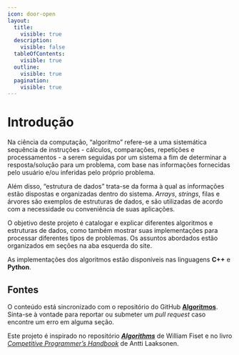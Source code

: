 ```yaml
---
icon: door-open
layout:
  title:
    visible: true
  description:
    visible: false
  tableOfContents:
    visible: true
  outline:
    visible: true
  pagination:
    visible: true
---
```


# Introdução

Na ciência da computação, “algoritmo” refere-se a uma sistemática sequência de instruções - cálculos, comparações, repetições e processamentos - a serem seguidas por um sistema a fim de determinar a resposta/solução para um problema, com base nas informações fornecidas pelo usuário e/ou inferidas pelo próprio problema.

Além disso, “estrutura de dados” trata-se da forma à qual as informações estão dispostas e organizadas dentro do sistema. _Arrays_, _strings_, filas e árvores são exemplos de estruturas de dados, e são utilizadas de acordo com a necessidade ou conveniência de suas aplicações.

O objetivo deste projeto é catalogar e explicar diferentes algoritmos e estruturas de dados, como também mostrar suas implementações para processar diferentes tipos de problemas. Os assuntos abordados estão organizados em seções na aba esquerda do site.

As implementações dos algoritmos estão disponíveis nas linguagens **C++** e **Python**.

## Fontes

O conteúdo está sincronizado com o repositório do GitHub [**Algoritmos**](https://github.com/victorrschmidt/Algoritmos). Sinta-se à vontade para reportar ou submeter um _pull request_ caso encontre um erro em alguma seção.

Este projeto é inspirado no repositório [_**Algorithms**_](https://github.com/williamfiset/Algorithms) de William Fiset e no livro [_Competitive Programmer’s Handbook_](https://cses.fi/book/book.pdf) de Antti Laaksonen.
